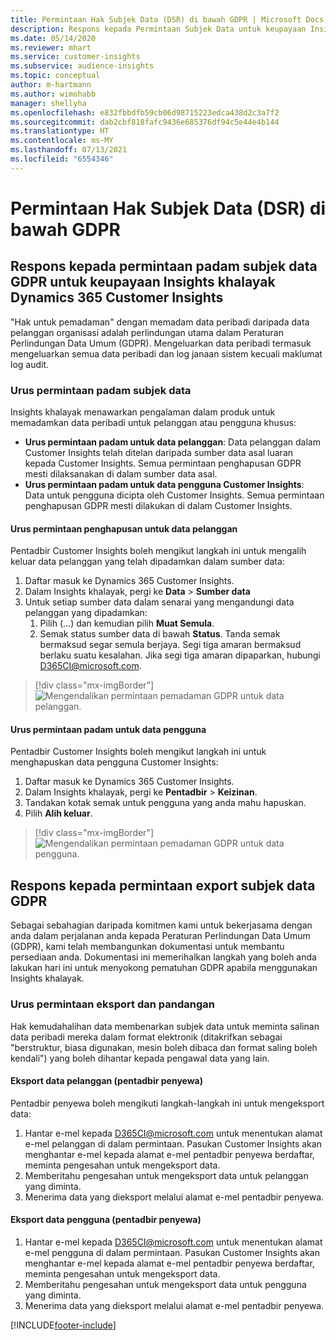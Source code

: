 ```yaml
---
title: Permintaan Hak Subjek Data (DSR) di bawah GDPR | Microsoft Docs
description: Respons kepada Permintaan Subjek Data untuk keupayaan Insights khalayak Dynamics 365 Customer Insights.
ms.date: 05/14/2020
ms.reviewer: mhart
ms.service: customer-insights
ms.subservice: audience-insights
ms.topic: conceptual
author: m-hartmann
ms.author: wimohabb
manager: shellyha
ms.openlocfilehash: e832fbbdfb59cb06d98715223edca438d2c3a7f2
ms.sourcegitcommit: dab2cbf818fafc9436e685376df94c5e44e4b144
ms.translationtype: HT
ms.contentlocale: ms-MY
ms.lasthandoff: 07/13/2021
ms.locfileid: "6554346"
---
```

# <a name="data-subject-rights-dsr-requests-under-gdpr"></a>Permintaan Hak Subjek Data (DSR) di bawah GDPR

## <a name="responding-to-gdpr-data-subject-delete-requests-for-dynamics-365-customer-insights-audience-insights-capability"></a>Respons kepada permintaan padam subjek data GDPR untuk keupayaan Insights khalayak Dynamics 365 Customer Insights

"Hak untuk pemadaman" dengan memadam data peribadi daripada data pelanggan organisasi adalah perlindungan utama dalam Peraturan Perlindungan Data Umum (GDPR). Mengeluarkan data peribadi termasuk mengeluarkan semua data peribadi dan log janaan sistem kecuali maklumat log audit.

### <a name="manage-data-subject-delete-requests"></a>Urus permintaan padam subjek data

Insights khalayak menawarkan pengalaman dalam produk untuk memadamkan data peribadi untuk pelanggan atau pengguna khusus:

- **Urus permintaan padam untuk data pelanggan**: Data pelanggan dalam Customer Insights telah ditelan daripada sumber data asal luaran kepada Customer Insights. Semua permintaan penghapusan GDPR mesti dilaksanakan di dalam sumber data asal.
- **Urus permintaan padam untuk data pengguna Customer Insights**: Data untuk pengguna dicipta oleh Customer Insights. Semua permintaan penghapusan GDPR mesti dilakukan di dalam Customer Insights.

#### <a name="manage-delete-requests-for-customer-data"></a>Urus permintaan penghapusan untuk data pelanggan

Pentadbir Customer Insights boleh mengikut langkah ini untuk mengalih keluar data pelanggan yang telah dipadamkan dalam sumber data:

1. Daftar masuk ke Dynamics 365 Customer Insights.
2. Dalam Insights khalayak, pergi ke **Data** > **Sumber data**
3. Untuk setiap sumber data dalam senarai yang mengandungi data pelanggan yang dipadamkan:
   1. Pilih (...) dan kemudian pilih **Muat Semula**.
   2. Semak status sumber data di bawah **Status**. Tanda semak bermaksud segar semula berjaya. Segi tiga amaran bermaksud berlaku suatu kesalahan. Jika segi tiga amaran dipaparkan, hubungi D365CI@microsoft.com.

> [!div class="mx-imgBorder"]
> ![Mengendalikan permintaan pemadaman GDPR untuk data pelanggan.](media/gdpr-data-sources.png "Urus permintaan penghapusan GDPR untuk data pelanggan")

#### <a name="manage-delete-requests-for-user-data"></a>Urus permintaan padam untuk data pengguna

Pentadbir Customer Insights boleh mengikut langkah ini untuk menghapuskan data pengguna Customer Insights:

1. Daftar masuk ke Dynamics 365 Customer Insights.
2. Dalam Insights khalayak, pergi ke **Pentadbir** > **Keizinan**.
3. Tandakan kotak semak untuk pengguna yang anda mahu hapuskan.
4. Pilih **Alih keluar**.

> [!div class="mx-imgBorder"]
> ![Mengendalikan permintaan pemadaman GDPR untuk data pengguna.](media/gdpr-permissions.png "Pengendalian permintaan padam GDPR untuk data pengguna")

## <a name="responding-to-gdpr-data-subject-export-requests"></a>Respons kepada permintaan export subjek data GDPR

Sebagai sebahagian daripada komitmen kami untuk bekerjasama dengan anda dalam perjalanan anda kepada Peraturan Perlindungan Data Umum (GDPR), kami telah membangunkan dokumentasi untuk membantu persediaan anda. Dokumentasi ini memerihalkan langkah yang boleh anda lakukan hari ini untuk menyokong pematuhan GDPR apabila menggunakan Insights khalayak.

### <a name="manage-export-and-view-requests"></a>Urus permintaan eksport dan pandangan

Hak kemudahalihan data membenarkan subjek data untuk meminta salinan data peribadi mereka dalam format elektronik (ditakrifkan sebagai "berstruktur, biasa digunakan, mesin boleh dibaca dan format saling boleh kendali") yang boleh dihantar kepada pengawal data yang lain.

#### <a name="export-customer-data-tenant-admin"></a>Eksport data pelanggan (pentadbir penyewa)

Pentadbir penyewa boleh mengikuti langkah-langkah ini untuk mengeksport data:

1. Hantar e-mel kepada D365CI@microsoft.com untuk menentukan alamat e-mel pelanggan di dalam permintaan. Pasukan Customer Insights akan menghantar e-mel kepada alamat e-mel pentadbir penyewa berdaftar, meminta pengesahan untuk mengeksport data.
2. Memberitahu pengesahan untuk mengeksport data untuk pelanggan yang diminta.
3. Menerima data yang dieksport melalui alamat e-mel pentadbir penyewa.

#### <a name="export-user-data-tenant-admin"></a>Eksport data pengguna (pentadbir penyewa)

1. Hantar e-mel kepada D365CI@microsoft.com untuk menentukan alamat e-mel pengguna di dalam permintaan. Pasukan Customer Insights akan menghantar e-mel kepada alamat e-mel pentadbir penyewa berdaftar, meminta pengesahan untuk mengeksport data.
2. Memberitahu pengesahan untuk mengeksport data untuk pengguna yang diminta.
3. Menerima data yang dieksport melalui alamat e-mel pentadbir penyewa.


[!INCLUDE[footer-include](../includes/footer-banner.md)]
